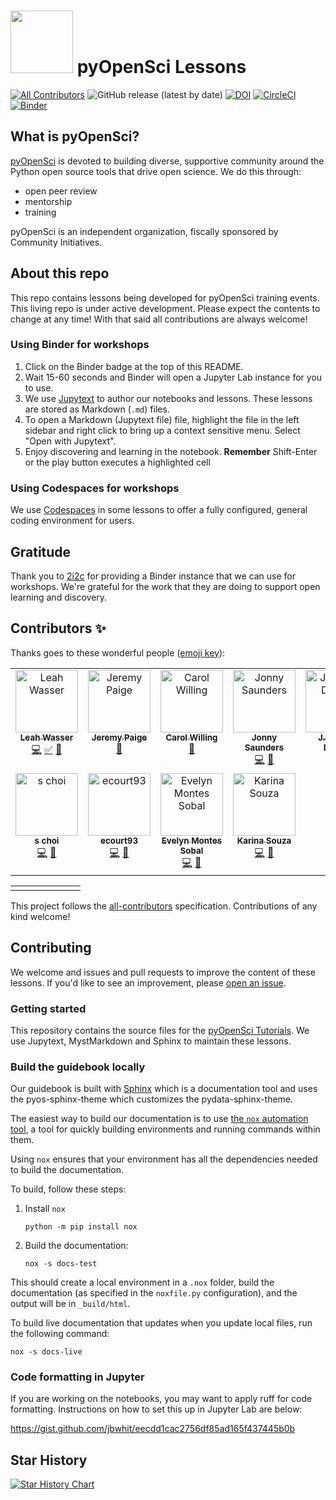 # <img src="https://www.pyopensci.org/images/logo.png" width=100 /> pyOpenSci Lessons

[![All Contributors](https://img.shields.io/github/all-contributors/pyOpenSci/lessons?color=ee8449)](#contributors-)
![GitHub release (latest by date)](https://img.shields.io/github/v/release/pyopensci/lessons?color=purple&display_name=tag&style=plastic)
[![DOI](https://zenodo.org/badge/855935338.svg)](https://doi.org/10.5281/zenodo.13910244)
[![CircleCI](https://circleci.com/gh/pyOpenSci/lessons.svg?style=svg)](https://circleci.com/gh/pyOpenSci/lessons)
[![Binder](https://binder.opensci.2i2c.cloud/badge_logo.svg)](https://binder.opensci.2i2c.cloud/v2/gh/pyopensci/lessons/HEAD)

## What is pyOpenSci?

[pyOpenSci](https://pyopensci.org) is devoted to building diverse, supportive community around
the Python open source tools that drive open science. We do this through:

* open peer review
* mentorship
* training

pyOpenSci is an independent organization, fiscally sponsored by Community
Initiatives.

## About this repo

This repo contains lessons being developed for pyOpenSci training
events. This living repo is under active development.
Please expect the contents to change at any time!
With that said all contributions are always welcome!

### Using Binder for workshops

1. Click on the Binder badge at the top of this README.
2. Wait 15-60 seconds and Binder will open a Jupyter Lab instance for you to use.
3. We use [Jupytext](https://jupytext.readthedocs.io/en/latest/) to author our notebooks and lessons.
   These lessons are stored as Markdown (`.md`) files.
4. To open a Markdown (Jupytext file) file, highlight the file in the left sidebar and right click to
   bring up a context sensitive menu. Select "Open with Jupytext".
5. Enjoy discovering and learning in the notebook. **Remember** Shift-Enter or the play button executes
   a highlighted cell

### Using Codespaces for workshops

We use [Codespaces](https://github.com/features/codespaces) in some lessons to offer a fully configured, general coding environment for users.

## Gratitude

Thank you to [2i2c](https://2i2c.org/) for providing a Binder instance that we can use for workshops.
We're grateful for the work that they are doing to support open learning and discovery.

## Contributors ✨

Thanks goes to these wonderful people ([emoji key](https://allcontributors.org/docs/en/emoji-key)):
<!-- ALL-CONTRIBUTORS-LIST:START - Do not remove or modify this section -->
<!-- prettier-ignore-start -->
<!-- markdownlint-disable -->
<table>
  <tbody>
    <tr>
      <td align="center" valign="top" width="14.28%"><a href="http://www.leahwasser.com"><img src="https://avatars.githubusercontent.com/u/7649194?v=4?s=100" width="100px;" alt="Leah Wasser"/><br /><sub><b>Leah Wasser</b></sub></a><br /><a href="https://github.com/pyOpenSci/lessons/commits?author=lwasser" title="Code">💻</a> <a href="#tutorial-lwasser" title="Tutorials">✅</a> <a href="https://github.com/pyOpenSci/lessons/commits?author=lwasser" title="Documentation">📖</a></td>
      <td align="center" valign="top" width="14.28%"><a href="http://blog.ucodery.com"><img src="https://avatars.githubusercontent.com/u/28751151?v=4?s=100" width="100px;" alt="Jeremy Paige"/><br /><sub><b>Jeremy Paige</b></sub></a><br /><a href="https://github.com/pyOpenSci/lessons/pulls?q=is%3Apr+reviewed-by%3Aucodery" title="Reviewed Pull Requests">👀</a></td>
      <td align="center" valign="top" width="14.28%"><a href="https://hachyderm.io/web/@willingc"><img src="https://avatars.githubusercontent.com/u/2680980?v=4?s=100" width="100px;" alt="Carol Willing"/><br /><sub><b>Carol Willing</b></sub></a><br /><a href="https://github.com/pyOpenSci/lessons/pulls?q=is%3Apr+reviewed-by%3Awillingc" title="Reviewed Pull Requests">👀</a></td>
      <td align="center" valign="top" width="14.28%"><a href="https://jon-e.net"><img src="https://avatars.githubusercontent.com/u/12961499?v=4?s=100" width="100px;" alt="Jonny Saunders"/><br /><sub><b>Jonny Saunders</b></sub></a><br /><a href="https://github.com/pyOpenSci/lessons/commits?author=sneakers-the-rat" title="Code">💻</a> <a href="https://github.com/pyOpenSci/lessons/pulls?q=is%3Apr+reviewed-by%3Asneakers-the-rat" title="Reviewed Pull Requests">👀</a></td>
      <td align="center" valign="top" width="14.28%"><a href="https://www.sfu.ca/lux/author/j.-steven-dodge/"><img src="https://avatars.githubusercontent.com/u/4602669?v=4?s=100" width="100px;" alt="J. Steven Dodge"/><br /><sub><b>J. Steven Dodge</b></sub></a><br /><a href="https://github.com/pyOpenSci/lessons/pulls?q=is%3Apr+reviewed-by%3Ajsdodge" title="Reviewed Pull Requests">👀</a></td>
      <td align="center" valign="top" width="14.28%"><a href="https://github.com/slobentanzer"><img src="https://avatars.githubusercontent.com/u/13223629?v=4?s=100" width="100px;" alt="Sebastian Lobentanzer"/><br /><sub><b>Sebastian Lobentanzer</b></sub></a><br /><a href="https://github.com/pyOpenSci/lessons/commits?author=slobentanzer" title="Code">💻</a> <a href="https://github.com/pyOpenSci/lessons/pulls?q=is%3Apr+reviewed-by%3Aslobentanzer" title="Reviewed Pull Requests">👀</a></td>
      <td align="center" valign="top" width="14.28%"><a href="http://space.mit.edu/home/guenther/"><img src="https://avatars.githubusercontent.com/u/498688?v=4?s=100" width="100px;" alt="Hans Moritz Günther"/><br /><sub><b>Hans Moritz Günther</b></sub></a><br /><a href="https://github.com/pyOpenSci/lessons/commits?author=hamogu" title="Code">💻</a> <a href="https://github.com/pyOpenSci/lessons/pulls?q=is%3Apr+reviewed-by%3Ahamogu" title="Reviewed Pull Requests">👀</a></td>
    </tr>
    <tr>
      <td align="center" valign="top" width="14.28%"><a href="https://github.com/infinite0x20"><img src="https://avatars.githubusercontent.com/u/66569284?v=4?s=100" width="100px;" alt="s choi"/><br /><sub><b>s choi</b></sub></a><br /><a href="https://github.com/pyOpenSci/lessons/commits?author=infinite0x20" title="Code">💻</a> <a href="https://github.com/pyOpenSci/lessons/pulls?q=is%3Apr+reviewed-by%3Ainfinite0x20" title="Reviewed Pull Requests">👀</a></td>
      <td align="center" valign="top" width="14.28%"><a href="https://github.com/ecourt93"><img src="https://avatars.githubusercontent.com/u/197415376?v=4?s=100" width="100px;" alt="ecourt93"/><br /><sub><b>ecourt93</b></sub></a><br /><a href="https://github.com/pyOpenSci/lessons/commits?author=ecourt93" title="Code">💻</a> <a href="https://github.com/pyOpenSci/lessons/pulls?q=is%3Apr+reviewed-by%3Aecourt93" title="Reviewed Pull Requests">👀</a></td>
      <td align="center" valign="top" width="14.28%"><a href="https://github.com/EvelynMS1"><img src="https://avatars.githubusercontent.com/u/102782127?v=4?s=100" width="100px;" alt="Evelyn Montes Sobal"/><br /><sub><b>Evelyn Montes Sobal</b></sub></a><br /><a href="https://github.com/pyOpenSci/lessons/commits?author=EvelynMS1" title="Code">💻</a> <a href="https://github.com/pyOpenSci/lessons/pulls?q=is%3Apr+reviewed-by%3AEvelynMS1" title="Reviewed Pull Requests">👀</a></td>
      <td align="center" valign="top" width="14.28%"><a href="https://github.com/KarinaS0uza"><img src="https://avatars.githubusercontent.com/u/97332018?v=4?s=100" width="100px;" alt="Karina Souza"/><br /><sub><b>Karina Souza</b></sub></a><br /><a href="https://github.com/pyOpenSci/lessons/commits?author=KarinaS0uza" title="Code">💻</a> <a href="https://github.com/pyOpenSci/lessons/pulls?q=is%3Apr+reviewed-by%3AKarinaS0uza" title="Reviewed Pull Requests">👀</a></td>
    </tr>
  </tbody>
</table>

<!-- markdownlint-restore -->
<!-- prettier-ignore-end -->

<!-- ALL-CONTRIBUTORS-LIST:END -->

<!-- ALL-CONTRIBUTORS-LIST:START - Do not remove or modify this section -->
<!-- prettier-ignore-start -->
<!-- markdownlint-disable -->
<table>
  <tbody>
    <tr>
      <td align="center" valign="top" width="14.28%"><a href="https://fosstodon.org/@eriknw"></td>
    </tr>
  </tbody>
</table>

<!-- markdownlint-restore -->
<!-- prettier-ignore-end -->

<!-- ALL-CONTRIBUTORS-LIST:END -->

This project follows the [all-contributors](https://github.com/all-contributors/all-contributors) specification. Contributions of any kind welcome!

## Contributing

We welcome and issues and pull requests to improve the content of these lessons.
If you'd like to see an improvement, please [open an issue](https://github.com/pyOpenSci/lessons/issues/new/choose).

### Getting started

This repository contains the source files for the [pyOpenSci Tutorials](https://pyopensci.org/lessons). We use Jupytext, MystMarkdown and Sphinx to maintain these lessons.

### Build the guidebook locally

Our guidebook is built with [Sphinx](https://sphinx-doc.org) which is a documentation tool and uses the pyos-sphinx-theme which customizes the pydata-sphinx-theme.

The easiest way to build our documentation is to use [the `nox` automation tool](https://nox.thea.codes/),
a tool for quickly building environments and running
commands within them.

Using `nox` ensures that your environment has all the dependencies needed to build the documentation.

To build, follow these steps:

1. Install `nox`

   ```console
   python -m pip install nox
   ```

2. Build the documentation:

   ```console
   nox -s docs-test
   ```

This should create a local environment in a `.nox` folder, build the documentation (as specified in the `noxfile.py` configuration), and the output will be in `_build/html`.

To build live documentation that updates when you update local files, run the following command:

```console
nox -s docs-live
```

### Code formatting in Jupyter

If you are working on the notebooks, you may want to apply ruff for code formatting. Instructions on how to set this up in Jupyter Lab are below:  

<https://gist.github.com/jbwhit/eecdd1cac2756df85ad165f437445b0b>

## Star History

[![Star History Chart](https://api.star-history.com/svg?repos=pyOpenSci/lessons&type=Date)](https://star-history.com/#pyOpenSci/lessons&Date)
